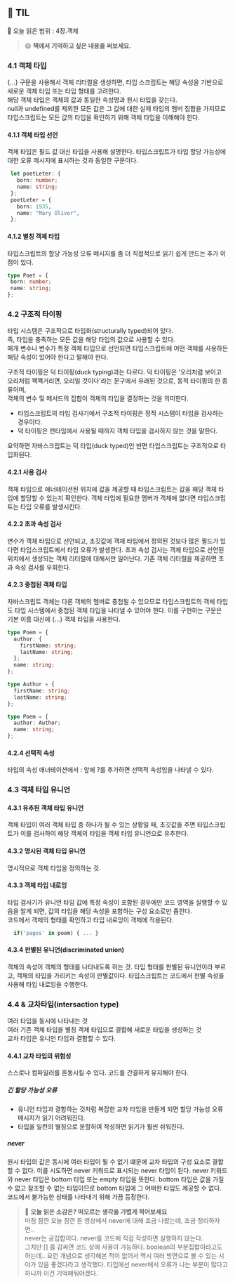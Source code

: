 ## 📝 TIL 
📖 오늘 읽은 범위 : 4장.객체

 > 😄 **책에서 기억하고 싶은 내용을 써보세요.**
 
 ### 4.1 객체 타입  
 {...} 구문을 사용해서 객체 리터럴을 생성하면, 타입 스크립트는 해당 속성을 기반으로 새로운 객체 타입 또는 타입 형태를 고려한다.  
 해당 객체 타입은 객체의 값과 동일한 속성명과 원시 타입을 갖는다.  
 null과 undefined를 제외한 모든 값은 그 값에 대한 실제 타입의 멤버 집합을 가지므로 타입스크립트는 모든 값의 타입을 확인하기 위해 객체 타입을 이해해야 한다.
 
 #### 4.1.1 객체 타입 선언
 객체 타입은 필드 값 대신 타입을 사용해 설명한다. 타입스크립트가 타입 할당 가능성에 대한 오류 메시지에 표시하는 것과 동일한 구문이다.
 
 ```typescript
  let poetLeter: {
    born: number;
    name: string;
  };
  poetLeter = {
    born: 1935,
    name: "Mary Oliver",
  };
 ```
 
 #### 4.1.2 별칭 객체 타입
 타입스크립트의 할당 가능성 오류 메시지를 좀 더 직접적으로 읽기 쉽게 만드는 추가 이점이 있다.
 
 ```typescript
 type Poet = {
  born: number;
  name: string;
 };
 ```
 
 ### 4.2 구조적 타이핑
 타입 시스템은 구조적으로 타입화(structurally typed)되어 있다.  
 즉, 타입을 충족하는 모든 값을 해당 타입의 값으로 사용할 수 있다.  
 매개 변수나 변수가 특정 객체 타입으로 선언되면 타입스크립트에 어떤 객체를 사용하든 해당 속성이 있어야 한다고 말해야 한다.  
 
 구조적 타이핑은 덕 타이핑(duck typing)과는 다르다.
 덕 타이핑은 '오리처럼 보이고 오리처럼 꽥꽥거리면, 오리일 것이다'라는 문구에서 유래된 것으로, 동적 타이핑의 한 종류이며,  
 객체의 변수 및 메서드의 집합이 객체의 타입을 결정하는 것을 의미한다.
 
 - 타입스크립트의 타입 검사기에서 구조적 타이핑은 정적 시스템이 타입을 검사하는 경우이다.
 - 덕 타이핑은 런타임에서 사용될 때까지 객체 타입을 검사하지 않는 것을 말한다.

요약하면 자바스크립트는 덕 타입(duck typed)인 반면 타입스크립트는 구조적으로 타입화된다.

#### 4.2.1 사용 검사
객체 타입으로 애너테이션된 위치에 값을 제공할 때 타입스크립트는 값을 해당 객체 타입에 할당할 수 있는지 확인한다.
객체 타입에 필요한 멤버가 객체에 없다면 타입스크립트는 타입 오류를 발생시킨다.

#### 4.2.2 초과 속성 검사
변수가 객체 타입으로 선언되고, 초깃값에 객체 타입에서 정의된 것보다 많은 필드가 있다면 타입스크립트에서 타입 오류가 발생한다.
초과 속성 검사는 객체 타입으로 선언된 위치에서 생성되는 객체 리터럴에 대해서만 일어난다. 기존 객체 리터럴을 제공하면 초과 속성 검사를 우회한다.

#### 4.2.3 중첩된 객체 타입
자바스크립트 객체는 다른 객체의 멤버로 중첩될 수 있으므로 타입스크립트의 객체 타입도 타입 시스템에서 중첩된 객체 타입을 나타낼 수 있어야 한다.
이를 구현하는 구문은 기본 이름 대신에 {...} 객체 타입을 사용한다.

```typescript
type Poem = {
  author: {
    firstName: string;
    lastName: string;
  };
  name: string;
};

type Author = {
  firstName: string;
  lastName: string;
};

type Poem = {
  author: Author;
  name: string;
};
```

#### 4.2.4 선택적 속성
타입의 속성 애너테이션에서 : 앞에 ?를 추가하면 선택적 속성임을 나타낼 수 있다.

### 4.3 객체 타입 유니언
#### 4.3.1 유추된 객체 타입 유니언
객체 타입이 여러 객체 타입 중 하나가 될 수 있는 상황일 때, 초깃값을 주면 타입스크립트가 이를 검사하여 해당 객체의 타입을 객체 타입 유니언으로 유추한다.

#### 4.3.2 명시된 객체 타입 유니언
명시적으로 객체 타입을 정의하는 것.

#### 4.3.3 객체 타입 내로잉
타입 검사기가 유니언 타임 값에 특정 속성이 포함된 경우에만 코드 영역을 실행할 수 있음을 알게 되면, 값의 타입을 해당 속성을 포함하는 구성 요소로만 좁힌다.  
코드에서 객체의 형태를 확인하고 타입 내로잉이 객체에 적용된다.
```typescript
  if('pages' in poem) { ... }
```

#### 4.3.4 판별된 유니언(discriminated union)
객체의 속성이 객체의 형태를 나타내도록 하는 것.
타입 형태를 판별된 유니언이라 부르고, 객체의 타입을 가리키는 속성이 판별값이다. 타입스크립트는 코드에서 판별 속성을 사용해 타입 내로잉을 수행한다.

### 4.4 & 교차타입(intersaction type)
여러 타입을 동시에 나타내는 것  
여러 기존 객체 타입을 별칭 객체 타입으로 결합해 새로운 타입을 생성하는 것  
교차 타입은 유니언 타입과 결합할 수 있다.

#### 4.4.1 교차 타입의 위험성
스스로나 컴파일러를 혼동시킬 수 있다.
코드를 간결하게 유지해야 한다.

##### 긴 할당 가능성 오류
- 유니언 타입과 결합하는 것처럼 복잡한 교차 타입을 만들게 되면 할당 가능성 오류 메시지가 읽기 어려워진다.
- 타입을 일련의 별칭으로 분할하여 작성하면 읽기가 훨씬 쉬워진다.

##### never
원시 타입의 값은 동시에 여러 타입이 될 수 없기 떄문에 교차 타입의 구성 요소로 결합할 수 없다.
이를 시도하면 never 키워드로 표시되는 never 타입이 된다.
never 키워드와 never 타입은 bottom 타입 또는 empty 타입을 뜻한다. bottom 타입은 값을 가질 수 없고 참조할 수 없는 타입이므로 bottom 타입에 그 어떠한 타입도 제공할 수 없다.
코드에서 불가능한 상태를 나타내기 위해 가끔 등장한다.

 > 🤔 **오늘 읽은 소감은? 떠오르는 생각을 가볍게 적어보세요**  
마침 잠깐 오늘 잠깐 튼 영상에서 never에 대해 조금 나왔는데, 조금 정리하자면..  
never는 공집합이다. never를 코드에 직접 작성하면 실행하지 않는다.  
그치만 [] 를 감싸면 코드 상에 사용이 가능하다.
boolean의 부분집합이라고도 하는데.. 요런 개념으로 생각해본 적이 없어서 역시 여러 방면으로 볼 수 있는 시야가 있음 좋겠다라고 생각했다.
타입에선 never에서 오류가 나는 부분이 많다고 하니까 이건 기억해둬야겠다.
 
